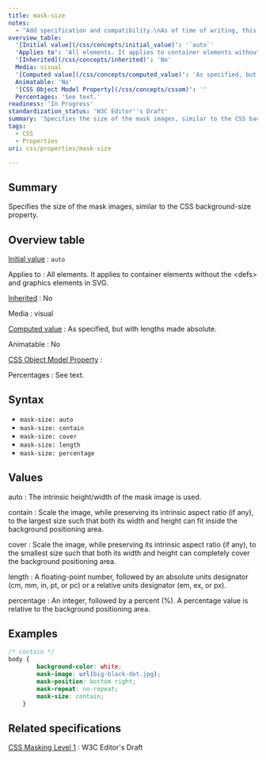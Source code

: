 ```yaml
---
title: mask-size
notes:
  - "Add specification and compatibility.\nAs of time of writing, this property is not yet implemented in most browsers."
overview_table:
  '[Initial value](/css/concepts/initial_value)': '`auto`'
  'Applies to': 'All elements. It applies to container elements without the \<defs\> and graphics elements in SVG.'
  '[Inherited](/css/concepts/inherited)': 'No'
  Media: visual
  '[Computed value](/css/concepts/computed_value)': 'As specified, but with lengths made absolute.'
  Animatable: 'No'
  '[CSS Object Model Property](/css/concepts/cssom)': ''
  Percentages: 'See text.'
readiness: 'In Progress'
standardization_status: 'W3C Editor''s Draft'
summary: 'Specifies the size of the mask images, similar to the CSS background-size property.'
tags:
  - CSS
  - Properties
uri: css/properties/mask-size

---
```

## <span>Summary</span>

Specifies the size of the mask images, similar to the CSS background-size property.

## <span>Overview table</span>

[Initial value](/css/concepts/initial_value)
:   `auto`

Applies to
:   All elements. It applies to container elements without the \<defs\> and graphics elements in SVG.

[Inherited](/css/concepts/inherited)
:   No

Media
:   visual

[Computed value](/css/concepts/computed_value)
:   As specified, but with lengths made absolute.

Animatable
:   No

[CSS Object Model Property](/css/concepts/cssom)
:

Percentages
:   See text.

## <span>Syntax</span>

-   `mask-size: auto`
-   `mask-size: contain`
-   `mask-size: cover`
-   `mask-size: length`
-   `mask-size: percentage`

## <span>Values</span>

auto
:   The intrinsic height/width of the mask image is used.

contain
:   Scale the image, while preserving its intrinsic aspect ratio (if any), to the largest size such that both its width and height can fit inside the background positioning area.

cover
:   Scale the image, while preserving its intrinsic aspect ratio (if any), to the smallest size such that both its width and height can completely cover the background positioning area.

length
:   A floating-point number, followed by an absolute units designator (cm, mm, in, pt, or pc) or a relative units designator (em, ex, or px).

percentage
:   An integer, followed by a percent (%). A percentage value is relative to the background positioning area.

## <span>Examples</span>

``` css
/* contain */
body {
        background-color: white;
        mask-image: url(big-black-dot.jpg);
        mask-position: bottom right;
        mask-repeat: no-repeat;
        mask-size: contain;
    }
```

## <span>Related specifications</span>

[CSS Masking Level 1](https://dvcs.w3.org/hg/FXTF/raw-file/default/masking/index.html)
:   W3C Editor's Draft
